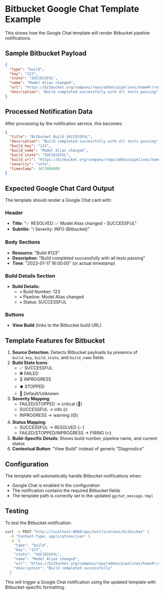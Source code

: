 # Bitbucket Google Chat Template Example

This shows how the Google Chat template will render Bitbucket pipeline notifications.

## Sample Bitbucket Payload

```json
{
  "type": "build",
  "key": "123",
  "state": "SUCCESSFUL",
  "name": "Model Alias changed",
  "url": "https://bitbucket.org/company/repo/addon/pipelines/home#!/results/123",
  "description": "Build completed successfully with all tests passing"
}
```

## Processed Notification Data

After processing by the notification service, this becomes:

```json
{
  "title": "Bitbucket Build SUCCESSFUL",
  "description": "Build completed successfully with all tests passing",
  "build_key": "123",
  "build_name": "Model Alias changed", 
  "build_state": "SUCCESSFUL",
  "build_url": "https://bitbucket.org/company/repo/addon/pipelines/home#!/results/123",
  "severity": "info",
  "timestamp": 1673980800
}
```

## Expected Google Chat Card Output

The template should render a Google Chat card with:

### Header
- **Title**: "✅ RESOLVED: ✅ Model Alias changed - SUCCESSFUL"
- **Subtitle**: "ℹ️ Severity: INFO (Bitbucket)"

### Body Sections
- **Resource**: "Build #123"
- **Description**: "Build completed successfully with all tests passing"
- **Time**: "2023-01-17 16:00:00" (or actual timestamp)

### Build Details Section
- **Build Details:**
  - • Build Number: 123
  - • Pipeline: Model Alias changed
  - • Status: SUCCESSFUL

### Buttons
- **View Build** (links to the Bitbucket build URL)

## Template Features for Bitbucket

1. **Source Detection**: Detects Bitbucket payloads by presence of `build_key`, `build_state`, and `build_name` fields
2. **Build State Icons**: 
   - ✅ SUCCESSFUL
   - ❌ FAILED  
   - ⏳ INPROGRESS
   - ⏹️ STOPPED
   - 🔧 Default/Unknown
3. **Severity Mapping**:
   - FAILED/STOPPED → critical (🔴)
   - SUCCESSFUL → info (ℹ️) 
   - INPROGRESS → warning (🟡)
4. **Status Mapping**:
   - SUCCESSFUL → RESOLVED (✅)
   - FAILED/STOPPED/INPROGRESS → FIRING (🔥)
5. **Build-Specific Details**: Shows build number, pipeline name, and current status
6. **Contextual Button**: "View Build" instead of generic "Diagnostics"

## Configuration

The template will automatically handle Bitbucket notifications when:
- Google Chat is enabled in the configuration
- The notification contains the required Bitbucket fields
- The template path is correctly set to the updated `ggchat_message.tmpl`

## Testing

To test the Bitbucket notification:

```bash
curl -X POST "http://localhost:8080/api/notifications/bitbucket" \
  -H "Content-Type: application/json" \
  -d '{
    "type": "build",
    "key": "123", 
    "state": "SUCCESSFUL",
    "name": "Model Alias changed",
    "url": "https://bitbucket.org/company/repo/addon/pipelines/home#!/results/123",
    "description": "Build completed successfully"
  }'
```

This will trigger a Google Chat notification using the updated template with Bitbucket-specific formatting.
